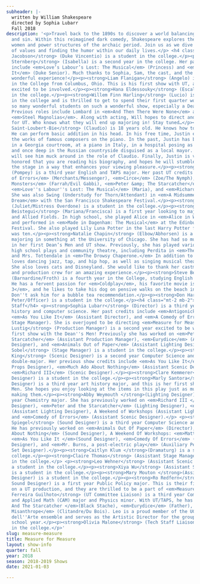 ```yaml
---
subheader: |-
  written by William Shakespeare
  directed by Sophia Lubarr
  Fall 2018
description: '<p>Travel back to the 1890s to discover a world balancing between morality
  and sin. Within this reimagined dark comedy, Shakespeare explores the agency of
  women and power structures of the archaic period. Join us as we dive into this discussion
  of values and finding the humor within our daily lives.</p> <h4 class="mt-2 mb-2">Cast</h4><p><strong>Sam
  Jacobson</strong> (Duke Vincentio) is a student in the college.</p><p><strong>Sabrina
  Sternberg</strong> (Isabella) is a second year in the college. Her past UT credits
  include <em>Love’s Labour’s Lost: The Musical</em> (Princess) and <em>As You Like
  It</em> (Duke Senior). Much thanks to Sophia, Sam, the cast, and the crew for a
  wonderful experience!</p><p><strong>Liam Flanigan</strong> (Angelo) is a first year
  in the College from Columbus, Ohio. This is his first show with UT, and he is very
  excited to be involved.</p><p><strong>Hana Eldessouky</strong> (Escalus) is a student
  in the college.</p><p><strong>Willem Finn Harling</strong> (Lucio) is a first year
  in the college and is thrilled to get to spend their first quarter working with
  so many wonderful students on such a wonderful show, especially a Dean’s Men show.
  Previous roles include Lombard in <em>And Then There Were None</em> and M’Lynn in
  <em>Steel Magnolias</em>. Along with acting, Will hopes to direct and playwright
  for UT. Who knows what they will end up majoring in! Stay tuned…</p><p><strong>Justin
  Saint-Loubert-Bie</strong> (Claudio) is 18 years old. He knows how to read and write.
  He can perform basic addition in his head. In his free time, Justin enjoys butchering
  the works of famous composers on the piano. In the past, Justin has been spotted
  in a Georgia courtroom, at a piano in Italy, in a hospital posing as a hypochondriac,
  and once deep in the Russian countryside disguised as a local mayor. Today, you
  will see him muck around in the role of Claudio. Finally, Justin is very happy and
  honored that you are reading his biography, and hopes he will stumble around on
  the stage in a way that enhances your viewing pleasure.</p><p><strong>Hope Gundlah</strong>
  (Pompey) is a third year English and TAPS major. Her past UT credits include <em>Comedy
  of Errors</em> (Merchants/Messenger), <em>Circe</em> (Zoe/The Nymph), <em>She Kills
  Monsters</em> (Farrah/Evil Gabbi), <em>Peter &amp; The Starcatcher</em> (Molly Aster),
  <em>Love''s Labour''s Lost: The Musical</em> (Maria), and <em>Richard III</em> (Shadow).
  She was also Swing (Understudy for Thorn/Attendant) in <em>A Midsummer Night''s
  Dream</em> with the San Francisco Shakespeare Festival.</p><p><strong>Matilda Kupfer</strong>
  (Juliet/Mistress Overdone) is a student in the college.</p><p><strong>Daphne de
  Beistegui</strong> (Mariana/Francisca) is a first year looking to major in Philosophy
  and Allied Fields. In high school, she played Alice in <em>Alice in Wonderland</em>
  and performed in <em>Made in Dagenham: The Musical</em> at the Edinburgh Fringe
  Festival. She also played Lily Luna Potter in the last Harry Potter film when she
  was ten.</p><p><strong>Natalie Chapin</strong> (Elbow/Abhorsen) is a first year
  majoring in something at the University of Chicago. She has had so much fun participating
  in her first Dean’s Men and UT show. Previously, she has played various roles in
  high school plays and community theatre, including Perdita in <em>The Winter’s Tale</em>
  and Mrs. Tottendale in <em>The Drowsy Chaperone.</em> In addition to acting, Natalie
  loves dancing jazz, tap, and hip hop, as well as singing musical theatre and a capella.
  She also loves cats and Disneyland. She would like to thank her castmates, director,
  and production crew for an amazing experience.</p><p><strong>Steve Berkowitz</strong>
  (Barnardine/Froth) is a fourth year in the College, studying English and Economics.
  He has a fervent passion for <em>Coldplay</em>, his favorite movie is <em>Spiderman
  3</em>, and he likes to take his dog on pensive walks on the beach in the sunset.
  Don''t ask him for a bubble tea recommendation.</p><p><strong>Don Harmon </strong>(Friar
  Peter/Officer) is a student in the college.</p><h4 class="mt-2 mb-2">Production
  Staff</h4> <p><strong>Sophia Lubarr</strong> (Director) is a third year studying
  history and computer science. Her past credits include <em>Antigonick </em>(Dramaturg),
  <em>As You Like It</em> (Assistant Director), and <em>A Comedy of Errors</em> (Assistant
  Stage Manager). She is overjoyed to be directing <em>Measure for Measure</em>!</p><p><strong>Nicola
  Lustig</strong> (Production Manager) is a second year excited to be working on her
  first show with the Dean''s Men! Previously she has worked on <em>Peter and the
  Starcatcher</em> (Assistant Production Manager), <em>Eurydice</em> (Assistant Sound
  Designer), and <em>Animals Out of Paper</em> (Assistant Lighting Designer).</p><p><strong>Sam
  Sobel</strong> (Stage Manager) is a student in the college.</p><p><strong>Maxine
  King</strong> (Scenic Designer) is a second year Computer Science and Mathematics
  double-major. Her previous show credits include <em>As You Like It</em> (Assistant
  Props Designer), <em>Much Ado About Nothing</em> (Assistant Scenic Designer), and
  <em>Richard III</em> (Scenic Designer).</p><p><strong>Clare Kemmerer</strong> (Costume
  Designer) is a student in the college.</p><p><strong>Marly Santora</strong> (Props
  Designer) is a third year art history major, and this is her first show as a Dean''s
  Men. She hopes you enjoy looking at the items in this play just as much as she enjoyed
  making them.</p><p><strong>Abby Weymouth </strong>(Lighting Designer) is a third
  year Chemistry major. She has previously worked on <em>Richard III </em>(Lighting
  Designer), <em>Peter and the Starcatcher</em> (Lighting Designer), <em>Circe</em>
  (Assistant Lighting Designer), A Weekend of Workshops (Assistant Lighting Designer),
  and <em>Comedy of Errors</em> (Assistant Scenic Designer).</p> <p><strong>Jacob
  Spiegel</strong> (Sound Designer) is a third year Computer Science and TAPS major.
  He has previously worked on <em>Animals Out Of Paper</em> (Director), <em>Much Ado
  About Nothing</em> (Sound Designer), A Weekend Of Workshops: <em>Matt &amp; Ben</em> (Director),
  <em>As You Like It </em>(Sound Designer), <em>Comedy Of Errors</em> (Assistant Sound
  Designer), and <em>Mr. Burns, a post-electric play</em> (Auxiliary Percussion/Assistant
  Set Designer).</p><p><strong>Caitlyn Klum </strong>(Dramaturg) is a student in the
  college.</p><p><strong>Claire Thomas</strong> (Assistant Stage Manager) is a student
  in the college.</p> <p><strong>Leo Wehner</strong> (Assistant Scenic Designer) is
  a student in the college.</p><p><strong>Xiya Wu</strong> (Assistant Scenic Designer)
  is a student in the college.</p><p><strong>Mary Mouton </strong>(Assistant Lighting
  Designer) is a student in the college.</p><p><strong>Ro Redfern</strong> (Assistant
  Sound Designer) is a first year Public Policy major. This is their first time working
  on a UT production, and they are thrilled to be a part of <em>Measure for Measure</em>!</p><p><strong>Leonardo
  Ferreira Guilhoto</strong> (UT Committee Liaison) is a third year Computational
  and Applied Math (CAM) major and Physics minor. With UT/TAPS, he has worked on <em>Peter
  And The Starcatcher </em>(Black Stache), <em>Eurydice</em> (Father), and <em>The
  Misanthrope</em> (Clitandre/Du Bois). Leo is a proud member of the UChicago Commedia
  dell''Arte ensemble and serves as the Artistic Director for the group in the 2018-2019
  school year.</p><p><strong>Olivia Malone</strong> (Tech Staff Liaison) is a student
  in the college.</p>'
slug: measure-measure
title: Measure for Measure
layout: show-info
quarter: fall
year: 2018
season: 2018-2019 Shows
date: 2021-01-03

---
```

